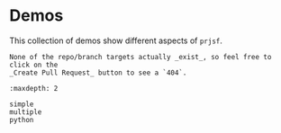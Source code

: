 # Demos

This collection of demos show different aspects of `prjsf`.

```{note}
None of the repo/branch targets actually _exist_, so feel free to click on the
_Create Pull Request_ button to see a `404`.
```

```{toctree}
:maxdepth: 2

simple
multiple
python
```

